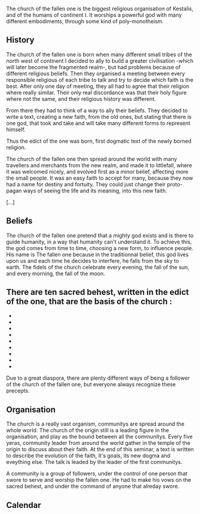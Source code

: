 The church of the fallen one is the biggest religious organisation of Kestalis, and of the humans of continent I.
It worships a  powerful god with many different embodiments, through some kind of poly-monotheism.

## History

The church of the fallen one is born when many different small tribes of the north west of continent I decided to ally to build a greater civilisation -which will later become the fragmented realm-, but had problems because of different religious beliefs. Then they organised a meeting between every responsible religious of each tribe to talk and try to decide which faith is the best. After only one day of meeting, they all had to agree that their religion where really similar. Their only real discordance was that their holy figure where not the same, and their religious history was different. 

From there they had to think of a way to ally their beliefs. They decided to write a text, creating a new faith, from the old ones, but stating that there is one god, that took and take and will take many different forms to represent himself. 

Thus the edict of the one was born, first dogmatic text of the newly borned religion.

The church of the fallen one then spread around the world with many travellers and merchants from the new realm, and made it to littlefall, where it was welcomed nicely, and evolved first as a minor belief, affecting more the small people. It was an easy faith to accept for many, because they now had a name for destiny and fortuity. They could just change their proto-pagan ways of seeing the life and its meaning, into this new faith.

[…]

## Beliefs

The church of the fallen one pretend that a mighty god exists and is there to guide humanity, in a way that humanity can't understand it. To achieve this, the god comes from time to time, choosing a new form, to influence people. His name is The fallen one because in the traditionnal belief, this god lives upon us and each time he decides to interfere, he falls from the sky to earth. 
The fidels of the church celebrate every evening, the fall of the sun, and every morning, the fall of the moon. 

There are ten sacred behest, written in the edict of the one, that are the basis of the church :
-
-
-
-
-
-
-
-
-
-
Due to a great diaspora, there are plenty different ways of being a follower of the church of the fallen one, but everyone always recognize these precepts.

## Organisation

The church is a really vast organism, communitys are spread around the whole world. The church of the origin still is a leading figure in the organisation, and play as the bound between all the communitys. Every five yeras, community leader from around the world gather in the temple of the origin to discuss about their faith.
At the end of this seminar, a text is written to describe the evolution of the faith, it's goals, its new dogma and eveything else. The talk is leaded by the leader of the first communitys.

A community is a group of followers, under the control of one person that swore to serve and worship the fallen one. He had to make his vows on the sacred behest, and under the command of anyone that alreday swore.

## Calendar
